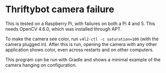 # Thriftybot camera failure

This is tested on a Raspberry Pi, with failures on both a Pi 4 and 5.
This needs OpenCV 4.6.0, which was installed through APT.

To make the camera see color, run `v4l2-ctl -c saturation=100` (with the camera plugged in). After this is run, opening the camera with any other application shows color, even across restarts and on other computers.

This program can be run with Gradle and shows a minimal example of the camera hanging on configuration.
